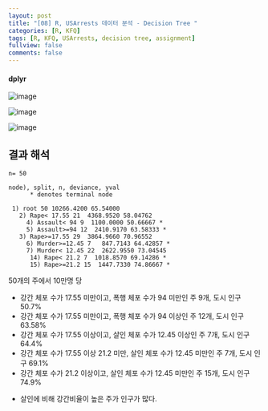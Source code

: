 ```yaml
---
layout: post
title: "[08] R, USArrests 데이터 분석 - Decision Tree "
categories: [R, KFQ]
tags: [R, KFQ, USArrests, decision tree, assignment]
fullview: false
comments: false
---
```


#### dplyr


![image](https://user-images.githubusercontent.com/84369912/126749359-377dd488-1d89-472d-ba25-99194e7f6c56.png)

![image](https://user-images.githubusercontent.com/84369912/126749380-6911d01b-4c0d-4a1d-a434-78104b823593.png)

![image](https://user-images.githubusercontent.com/84369912/126749393-15b566b4-58cf-4686-9eee-38ffe0a75e0e.png)

## 결과 해석
```
n= 50 

node), split, n, deviance, yval
      * denotes terminal node

 1) root 50 10266.4200 65.54000  
   2) Rape< 17.55 21  4368.9520 58.04762  
     4) Assault< 94 9  1100.0000 50.66667 *
     5) Assault>=94 12  2410.9170 63.58333 *
   3) Rape>=17.55 29  3864.9660 70.96552  
     6) Murder>=12.45 7   847.7143 64.42857 *
     7) Murder< 12.45 22  2622.9550 73.04545  
      14) Rape< 21.2 7  1018.8570 69.14286 *
      15) Rape>=21.2 15  1447.7330 74.86667 *
```

50개의 주에서 10만명 당

- 강간 체포 수가 17.55 미만이고, 폭행 체포 수가 94 미만인 주 9개, 도시 인구 50.7%
- 강간 체포 수가 17.55 미만이고, 폭행 체포 수가 94 이상인 주 12개, 도시 인구 63.58%
- 강간 체포 수가 17.55 이상이고, 살인 체포 수가 12.45 이상인 주 7개, 도시 인구 64.4%
- 강간 체포 수가 17.55 이상 21.2 미만, 살인 체포 수가 12.45 미만인 주 7개, 도시 인구 69.1%
- 강간 체포 수가 21.2 이상이고, 살인 체포 수가 12.45 미만인 주 15개, 도시 인구 74.9%
+ 살인에 비해 강간비율이 높은 주가 인구가 많다.